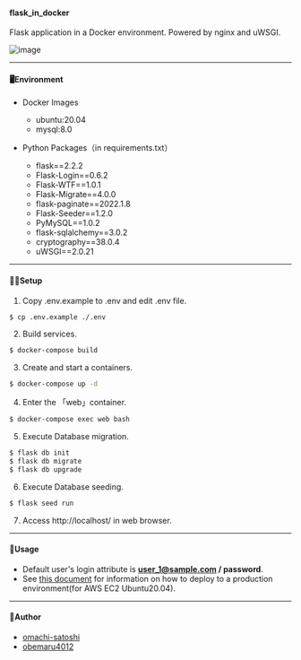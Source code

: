 #### flask_in_docker

Flask application in a Docker environment.
Powered by nginx and uWSGI.

![image](https://user-images.githubusercontent.com/88951380/206355413-a1a78de5-d3e5-462d-a174-7ed073af836a.png)

---

#### 🖥Environment

- Docker Images

  - ubuntu:20.04
  - mysql:8.0

- Python Packages（in requirements.txt）
  - flask==2.2.2
  - Flask-Login==0.6.2
  - Flask-WTF==1.0.1
  - Flask-Migrate==4.0.0
  - flask-paginate==2022.1.8
  - Flask-Seeder==1.2.0
  - PyMySQL==1.0.2
  - flask-sqlalchemy==3.0.2
  - cryptography==38.0.4
  - uWSGI==2.0.21

---

#### 👩‍💻Setup

1. Copy .env.example to .env and edit .env file.

```bash
$ cp .env.example ./.env
```

2. Build services.

```bash
$ docker-compose build
```

3. Create and start a containers.

```bash
$ docker-compose up -d
```

4. Enter the 「web」container.

```bash
$ docker-compose exec web bash
```

5. Execute Database migration.

```bash
$ flask db init
$ flask db migrate
$ flask db upgrade
```

6. Execute Database seeding.

```bash
$ flask seed run
```

7. Access http://localhost/ in web browser.

---

#### 🧰Usage

- Default user's login attribute is <b>user_1@sample.com / password</b>.
- See [this document](https://github.com/DreamPandaWorks/flask_in_docker/blob/main/how_to_deploy.md) for information on how to deploy to a production environment(for AWS EC2 Ubuntu20.04).

---

#### 📝Author

- [omachi-satoshi](https://github.com/omachi-satoshi)
- [obemaru4012](https://github.com/obemaru4012)
